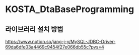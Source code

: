 # KOSTA_DtaBaseProgramming
## 라이브러리 설치 방법
<https://www.notion.so/jang-j-y/MySQL-JDBC-Driver-69da6dfe03a4469c9454f27e066db55c?pvs=4>
